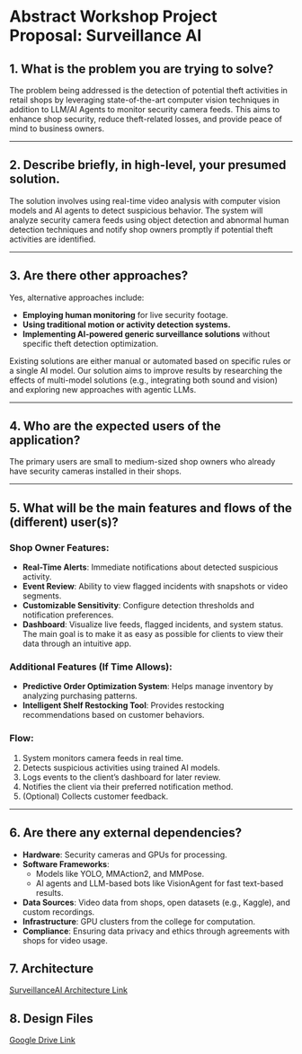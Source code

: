 # Abstract Workshop Project Proposal: Surveillance AI

## 1. What is the problem you are trying to solve?
The problem being addressed is the detection of potential theft activities in retail shops by leveraging state-of-the-art computer vision techniques in addition to LLM/AI Agents to monitor security camera feeds. This aims to enhance shop security, reduce theft-related losses, and provide peace of mind to business owners.

---

## 2. Describe briefly, in high-level, your presumed solution.
The solution involves using real-time video analysis with computer vision models and AI agents to detect suspicious behavior. The system will analyze security camera feeds using object detection and abnormal human detection techniques and notify shop owners promptly if potential theft activities are identified.

---

## 3. Are there other approaches?
Yes, alternative approaches include:

- **Employing human monitoring** for live security footage.
- **Using traditional motion or activity detection systems.**
- **Implementing AI-powered generic surveillance solutions** without specific theft detection optimization.

Existing solutions are either manual or automated based on specific rules or a single AI model. Our solution aims to improve results by researching the effects of multi-model solutions (e.g., integrating both sound and vision) and exploring new approaches with agentic LLMs.

---

## 4. Who are the expected users of the application?
The primary users are small to medium-sized shop owners who already have security cameras installed in their shops.

---

## 5. What will be the main features and flows of the (different) user(s)?

### Shop Owner Features:
- **Real-Time Alerts**: Immediate notifications about detected suspicious activity.
- **Event Review**: Ability to view flagged incidents with snapshots or video segments.
- **Customizable Sensitivity**: Configure detection thresholds and notification preferences.
- **Dashboard**: Visualize live feeds, flagged incidents, and system status. The main goal is to make it as easy as possible for clients to view their data through an intuitive app.

### Additional Features (If Time Allows):
- **Predictive Order Optimization System**: Helps manage inventory by analyzing purchasing patterns.
- **Intelligent Shelf Restocking Tool**: Provides restocking recommendations based on customer behaviors.

### Flow:
1. System monitors camera feeds in real time.
2. Detects suspicious activities using trained AI models.
3. Logs events to the client’s dashboard for later review.
4. Notifies the client via their preferred notification method.
5. (Optional) Collects customer feedback.

---

## 6. Are there any external dependencies?
- **Hardware**: Security cameras and GPUs for processing.
- **Software Frameworks**:
  - Models like YOLO, MMAction2, and MMPose.
  - AI agents and LLM-based bots like VisionAgent for fast text-based results.
- **Data Sources**: Video data from shops, open datasets (e.g., Kaggle), and custom recordings.
- **Infrastructure**: GPU clusters from the college for computation.
- **Compliance**: Ensuring data privacy and ethics through agreements with shops for video usage.

## 7. Architecture
[SurveillanceAI Architecture Link](https://miro.com/welcomeonboard/aGtOaFc3U0hIbUM1N1RVZ0llVU9hODgzSDhpdlArRS93dWU0L0ZnWjVtRmE3aFpDNkJIUTlja1hWSTZqOGYvaVl4SXJjdWc5bUdaWWZzM2ZFT3UzeitDVjhsa3RrZGY1ck56eURXRlRsQ1hGNzJneVJTOXNJeVNleFJGanNkcVkhZQ==?share_link_id=51101420273)

## 8. Design Files
[Google Drive Link](https://drive.google.com/drive/folders/1hDAkcp4iB7m3zeJVwypk3tTqdVhE3TEP)